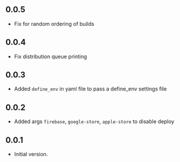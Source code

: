 ## 0.0.5
- Fix for random ordering of builds

## 0.0.4
- Fix distribution queue printing

## 0.0.3
- Added `define_env` in yaml file to pass a define_env settings file 

## 0.0.2
- Added args `firebase`, `google-store`, `apple-store` to disable deploy

## 0.0.1
- Initial version.
